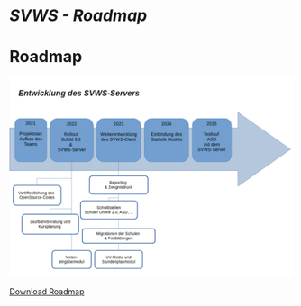 ***SVWS - Roadmap***
====================

# Roadmap

![Übersicht-Roadmap](./graphics/Entwicklung_SVWS-Server.png)

[Download Roadmap](./graphics/Entwicklung_SVWS-Server.odg)